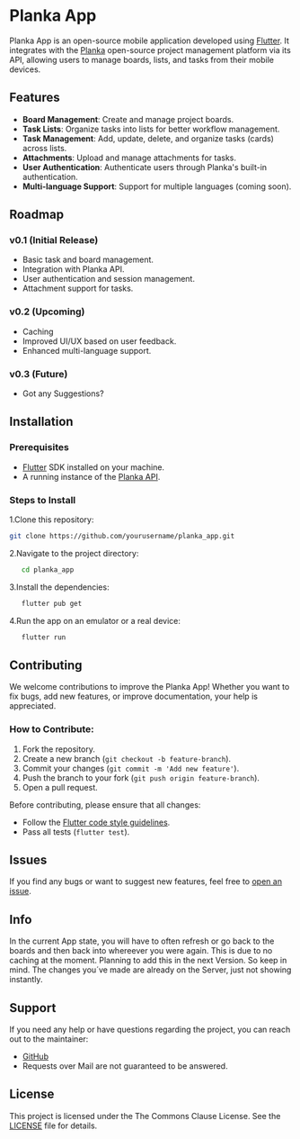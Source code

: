 # Planka App

Planka App is an open-source mobile application developed using [Flutter](https://flutter.dev). It integrates with the [Planka](https://github.com/plankanban/planka) open-source project management platform via its API, allowing users to manage boards, lists, and tasks from their mobile devices.

## Features

- **Board Management**: Create and manage project boards.
- **Task Lists**: Organize tasks into lists for better workflow management.
- **Task Management**: Add, update, delete, and organize tasks (cards) across lists.
- **Attachments**: Upload and manage attachments for tasks.
- **User Authentication**: Authenticate users through Planka's built-in authentication.
- **Multi-language Support**: Support for multiple languages (coming soon).

## Roadmap

### v0.1 (Initial Release)
- Basic task and board management.
- Integration with Planka API.
- User authentication and session management.
- Attachment support for tasks.

### v0.2 (Upcoming)
- Caching
- Improved UI/UX based on user feedback.
- Enhanced multi-language support.

### v0.3 (Future)
- Got any Suggestions?

## Installation

### Prerequisites
- [Flutter](https://flutter.dev) SDK installed on your machine.
- A running instance of the [Planka API](https://github.com/plankanban/planka).

### Steps to Install
1.Clone this repository:

   ```bash
   git clone https://github.com/yourusername/planka_app.git
   ```

2.Navigate to the project directory:

```bash
   cd planka_app
   ```
   
3.Install the dependencies:

```bash
   flutter pub get
   ```
   
4.Run the app on an emulator or a real device:

```bash
   flutter run
   ```

## Contributing

We welcome contributions to improve the Planka App! Whether you want to fix bugs, add new features, or improve documentation, your help is appreciated.

### How to Contribute:

1. Fork the repository.
2. Create a new branch (`git checkout -b feature-branch`).
3. Commit your changes (`git commit -m 'Add new feature'`).
4. Push the branch to your fork (`git push origin feature-branch`).
5. Open a pull request.

Before contributing, please ensure that all changes:

- Follow the [Flutter code style guidelines](https://dart.dev/guides/language/effective-dart/style).
- Pass all tests (`flutter test`).

## Issues

If you find any bugs or want to suggest new features, feel free to [open an issue](https://github.com/randomdev05/planka_app/issues).

## Info

In the current App state, you will have to often refresh or go back to the boards and then back into whereever you were again. This is due to no caching at the moment. Planning to add this in the next Version. So keep in mind. The changes you´ve made are already on the Server, just not showing instantly.

## Support

If you need any help or have questions regarding the project, you can reach out to the maintainer:

- [GitHub](https://github.com/LouisHDev)
- Requests over Mail are not guaranteed to be answered.

## License

This project is licensed under the The Commons Clause License. See the [LICENSE](https://commonsclause.com/) file for details.
